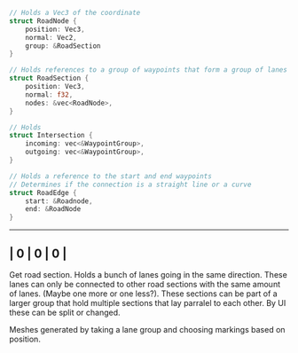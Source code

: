 ``` rust
// Holds a Vec3 of the coordinate
struct RoadNode {
	position: Vec3,
	normal: Vec2,
	group: &RoadSection
}

// Holds references to a group of waypoints that form a group of lanes
struct RoadSection {
	position: Vec3,
	normal: f32,
	nodes: &vec<RoadNode>,
}

// Holds
struct Intersection {
	incoming: vec<&WaypointGroup>,
	outgoing: vec<&WaypointGroup>,
}

// Holds a reference to the start and end waypoints
// Determines if the connection is a straight line or a curve
struct RoadEdge {
	start: &Roadnode,
	end: &RoadNode
}
```


-------------
| 0 | 0 | 0 |
-------------

Get road section. Holds a bunch of lanes going in the same direction. 
These lanes can only be connected to other road sections with the same amount of lanes.
(Maybe one more or one less?). These sections can be part of a larger group that hold
multiple sections that lay parralel to each other. By UI these can be split or changed.

Meshes generated by taking a lane group and choosing markings based on position.